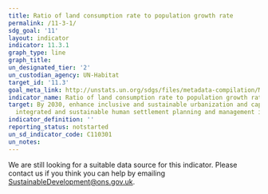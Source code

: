 ```yaml
---
title: Ratio of land consumption rate to population growth rate
permalink: /11-3-1/
sdg_goal: '11'
layout: indicator
indicator: 11.3.1
graph_type: line
graph_title:
un_designated_tier: '2'
un_custodian_agency: UN-Habitat
target_id: '11.3'
goal_meta_link: http://unstats.un.org/sdgs/files/metadata-compilation/Metadata-Goal-11.pdf
indicator_name: Ratio of land consumption rate to population growth rate
target: By 2030, enhance inclusive and sustainable urbanization and capacity for participatory,
  integrated and sustainable human settlement planning and management in all countries
indicator_definition: ''
reporting_status: notstarted
un_sd_indicator_code: C110301
un_notes:
---
```


We are still looking for a suitable data source for this indicator. Please contact us if you think you can help by emailing <a href="mailto:SustainableDevelopment@ons.gov.uk">SustainableDevelopment@ons.gov.uk</a>.


